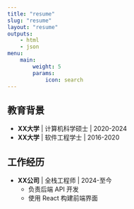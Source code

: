 ```yaml
---
title: "resume"
slug: "resume"
layout: "resume"
outputs:
    - html
    - json
menu:
    main:
        weight: 5
        params: 
            icon: search
---
```


## 教育背景  
- **XX大学** | 计算机科学硕士 | 2020-2024  
- **XX大学** | 软件工程学士 | 2016-2020  

## 工作经历  
- **XX公司** | 全栈工程师 | 2024-至今  
  - 负责后端 API 开发  
  - 使用 React 构建前端界面  